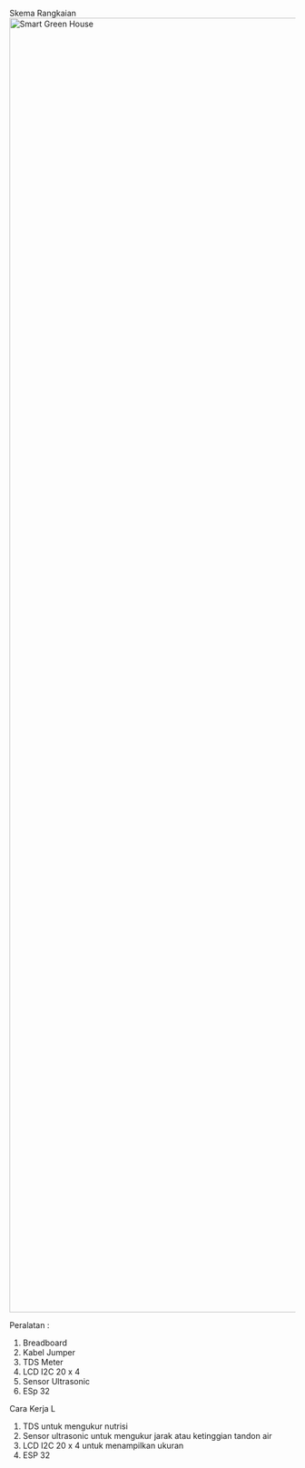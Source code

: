 Skema Rangkaian
<img width="2589" height="2280" alt="Smart Green House" src="https://github.com/user-attachments/assets/fbc33cdc-c162-4b06-a435-20a83b165e90" />

Peralatan :
1. Breadboard
2. Kabel Jumper
3. TDS Meter
4. LCD I2C 20 x 4
5. Sensor Ultrasonic
6. ESp 32

Cara Kerja L
1. TDS untuk mengukur nutrisi
2. Sensor ultrasonic untuk mengukur jarak atau ketinggian tandon air
3. LCD I2C 20 x 4 untuk menampilkan ukuran
4. ESP 32 
